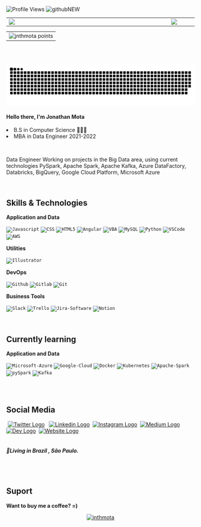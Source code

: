 ![Profile Views](https://komarev.com/ghpvc/?username=jnthmota&style=plastic&color=yellow)
![githubNEW](https://user-images.githubusercontent.com/21012174/95126451-e7921c80-072c-11eb-943a-d6e8fac4a010.jpg)
<center>
<table>
  <tr>
      <td><img width="420px" align="left" src="https://github-readme-stats.vercel.app/api/top-langs/?username=jnthmota&langs_count=09&layout=compact&theme=onedark" /></td>
      <td><img width="494px" align="left" src="https://github-readme-stats.vercel.app/api?username=jnthmota&theme=onedark&show_icons=true&count_private=true&include_all_commits=true" /></td>
  </tr>
</table>
  <table>
      <tr>
        <td><img src="https://github-profile-trophy.vercel.app/?username=jnthmota&theme=onedark&margin-w=53" alt="jnthmota points"/> </td>
      </tr>
  </table>
</center>
<br /> <!-- &hide=html-->
<br /> <!-- &hide=html-->

![Snake animation](https://github.com/jnthmota/jnthmota/blob/output/github-contribution-grid-snake.svg)

<h4 align="left">
  Hello there, I'm Jonathan Mota 
</h4>
<p align="left">
 <li>B.S in Computer Science 👨🏽‍💻</li>
 <li>MBA in Data Engineer 2021-2022</li> </p>
 <br/>
  <p>Data Engineer Working on projects in the Big Data area, using current technologies PySpark, Apache Spark, Apache Kafka, Azure DataFactory, Databricks, BigQuery,  Google Cloud Platform, Microsoft Azure </p>
     
<br/>


## Skills & Technologies

**Application and Data**

<code><img height="32" src="https://user-images.githubusercontent.com/21012174/105645802-d3f4f800-5e7a-11eb-844d-2a15ac0eae2b.png" alt="Javascript"/></code>
<code><img height="32" src="https://user-images.githubusercontent.com/21012174/105645799-cfc8da80-5e7a-11eb-8e40-498ef129dd8c.png" alt="CSS"/></code>
<code><img height="32" src="https://user-images.githubusercontent.com/21012174/105645800-d1929e00-5e7a-11eb-8563-28fc75b5ab6a.png" alt="HTML5"/></code>
<code><img height="32" src="https://user-images.githubusercontent.com/21012174/105645796-ca6b9000-5e7a-11eb-9989-54eab04744e5.png" alt="Angular"/></code>
<code><img height="32" src="https://user-images.githubusercontent.com/21012174/105645795-c93a6300-5e7a-11eb-8d23-afff89876975.png" alt="VBA"/></code>
<code><img height="32" src="https://user-images.githubusercontent.com/21012174/105645805-d6efe880-5e7a-11eb-8a2b-5dde40b0bed6.png" alt="MySQL"/></code>
<code><img height="32" src="https://user-images.githubusercontent.com/21012174/105645809-d8b9ac00-5e7a-11eb-87ae-bfd21379baa3.png" alt="Python"/></code>
<code><img height="32" src="https://user-images.githubusercontent.com/21012174/105646478-f9840080-5e7e-11eb-8e26-a7be1a6f1eb6.png" alt="VSCode"/></code>
<code><img height="32" src="https://user-images.githubusercontent.com/21012174/105646482-fc7ef100-5e7e-11eb-94d7-d43de3e6aaae.png" alt="AWS"/></code>

**Utilities**

<code><img height="32" src="https://user-images.githubusercontent.com/21012174/105646485-00127800-5e7f-11eb-90c9-01abb6146f65.png" alt="Illustrator"/></code>

**DevOps**

<code><img height="32" src="https://user-images.githubusercontent.com/21012174/105646086-a315c280-5e7c-11eb-81d9-bb0519947fb8.png" alt="Github"/></code>
<code><img height="32" src="https://user-images.githubusercontent.com/21012174/113879804-47778780-9791-11eb-8123-b6b91f87f219.png" alt="Gitlab"/></code>
<code><img height="32" src="https://user-images.githubusercontent.com/21012174/105646090-a6a94980-5e7c-11eb-8392-e12a69266a0c.png" alt="Git"/></code>

**Business Tools**

<code><img height="32" src="https://user-images.githubusercontent.com/21012174/105656446-fc8fe880-5ea0-11eb-9d7b-69e813a6f67b.png" alt="Slack"/></code>
<code><img height="32" src="https://user-images.githubusercontent.com/21012174/113344608-aeb3b880-9307-11eb-931b-70b7e5bac4fd.png" alt="Trello"/></code>
<code><img height="32" src="https://user-images.githubusercontent.com/21012174/113876630-4b55da80-978e-11eb-8ff6-325ad5eadea2.png" alt="Jira-Software"/></code>
<code><img height="32" src="https://user-images.githubusercontent.com/21012174/105656449-fef24280-5ea0-11eb-94a5-77aefbce0131.png" alt="Notion"/></code>


<br/>

## Currently learning

**Application and Data**

<code><img height="32" src="https://user-images.githubusercontent.com/21012174/105645798-cc355380-5e7a-11eb-9905-d28dec70bf80.png" alt="Microsoft-Azure"/></code>
<code><img height="32" src="https://user-images.githubusercontent.com/21012174/111893927-4a2e5a80-89e5-11eb-8457-ad7a510f9e17.png" alt="Google-Cloud"/></code>
<code><img height="32" src="https://user-images.githubusercontent.com/21012174/105656444-fac62500-5ea0-11eb-88ff-1699e3e5026a.png" alt="Docker"/></code>
<code><img height="32" src="https://user-images.githubusercontent.com/21012174/112564136-75d08c80-8db9-11eb-9716-12cc4db3678e.png" alt="Kubernetes"/></code>
<code><img height="32" src="https://user-images.githubusercontent.com/21012174/112342068-b5f01c00-8ca0-11eb-8afa-722e5f55fb26.png" alt="Apache-Spark"/></code>
<code><img height="32" src="https://user-images.githubusercontent.com/21012174/105933578-748b1980-602d-11eb-8b07-a59fa7be442b.png" alt="pySpark"/></code>
<code><img height="32" src="https://user-images.githubusercontent.com/21012174/112342576-197a4980-8ca1-11eb-9caa-6990c85d63a9.png" alt="Kafka"/></code>


<br/>
<br/>

## Social Media

&nbsp;[<img src="https://user-images.githubusercontent.com/21012174/95126679-3b9d0100-072d-11eb-8887-aeb3b89fba4c.png" alt="Twitter Logo" width="40">](https://twitter.com/jnthmota) &nbsp; [<img src="https://user-images.githubusercontent.com/21012174/95126764-4fe0fe00-072d-11eb-9096-7d93cb8e8d34.png" alt="Linkedin Logo" width="40">](https://www.linkedin.com/in/jnthmota/) &nbsp;[<img src="https://user-images.githubusercontent.com/21012174/95126872-7b63e880-072d-11eb-9d9a-ba9aed7fe711.png" alt="Instagram Logo" width="40">](https://www.instagram.com/jnthmota/) &nbsp;[<img src="https://user-images.githubusercontent.com/21012174/95126825-66875500-072d-11eb-893c-f6ba6841dfba.png" alt="Medium Logo" width="40">](https://medium.com/@jnthmota/) &nbsp; [<img src="https://user-images.githubusercontent.com/21012174/95126935-97678a00-072d-11eb-8e46-1090216e0fa8.png" alt="Dev Logo" width="40">](https://dev.to/jnthmota/)&nbsp; [<img src="https://user-images.githubusercontent.com/21012174/97063205-b3b05700-1574-11eb-92e8-036fda70ece9.png" alt="Website Logo" width="40">](http://motajonathan.com)
<br />
<br />
<h5 align="left">
  📍Living in  <b>Brazil</b> , <b>São Paulo</b>.
</h5>

<br />
<br />

## Suport

**Want to buy me a coffee? =)**
  <center>
  <table>
      <tr>
        <a href="https://www.buymeacoffee.com/jnthmota"><img height="42" src="https://img.buymeacoffee.com/button-api/?text=Buy me a coffee&emoji=&slug=jnthmota&button_colour=a46637&font_colour=ffffff&font_family=Comic&outline_colour=ffffff&coffee_colour=FFDD00" alt="jnthmota"></a>
      </tr>
  </table>
  </center>



